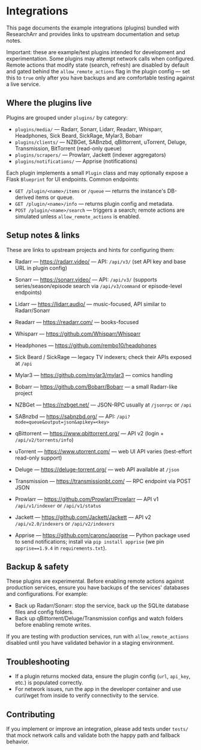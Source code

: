 # Integrations

This page documents the example integrations (plugins) bundled with ResearchArr and provides links to upstream documentation and setup notes.

Important: these are example/test plugins intended for development and experimentation. Some plugins may attempt network calls when configured. Remote actions that modify state (search, refresh) are disabled by default and gated behind the `allow_remote_actions` flag in the plugin config — set this to `true` only after you have backups and are comfortable testing against a live service.

## Where the plugins live

Plugins are grouped under `plugins/` by category:

- `plugins/media/` — Radarr, Sonarr, Lidarr, Readarr, Whisparr, Headphones, Sick Beard, SickRage, Mylar3, Bobarr
- `plugins/clients/` — NZBGet, SABnzbd, qBittorrent, uTorrent, Deluge, Transmission, BitTorrent (read-only queue)
- `plugins/scrapers/` — Prowlarr, Jackett (indexer aggregators)
- `plugins/notifications/` — Apprise (notifications)

Each plugin implements a small `Plugin` class and may optionally expose a Flask `Blueprint` for UI endpoints. Common endpoints:

- `GET /plugin/<name>/items` or `/queue` — returns the instance's DB-derived items or queue.
- `GET /plugin/<name>/info` — returns plugin config and metadata.
- `POST /plugin/<name>/search` — triggers a search; remote actions are simulated unless `allow_remote_actions` is enabled.

## Setup notes & links

These are links to upstream projects and hints for configuring them:

- Radarr — https://radarr.video/ — API: `/api/v3/` (set API key and base URL in plugin config)
- Sonarr — https://sonarr.video/ — API: `/api/v3/` (supports series/season/episode search via `/api/v3/command` or episode-level endpoints)
- Lidarr — https://lidarr.audio/ — music-focused, API similar to Radarr/Sonarr
- Readarr — https://readarr.com/ — books-focused
- Whisparr — https://github.com/Whisparr/Whisparr
- Headphones — https://github.com/rembo10/headphones
- Sick Beard / SickRage — legacy TV indexers; check their APIs exposed at `/api`
- Mylar3 — https://github.com/mylar3/mylar3 — comics handling
- Bobarr — https://github.com/Bobarr/Bobarr — a small Radarr-like project

- NZBGet — https://nzbget.net/ — JSON-RPC usually at `/jsonrpc` or `/api`
- SABnzbd — https://sabnzbd.org/ — API: `/api?mode=queue&output=json&apikey=<key>`

- qBittorrent — https://www.qbittorrent.org/ — API v2 (login + `/api/v2/torrents/info`)
- uTorrent — https://www.utorrent.com/ — web UI API varies (best-effort read-only support)
- Deluge — https://deluge-torrent.org/ — web API available at `/json`
- Transmission — https://transmissionbt.com/ — RPC endpoint via POST JSON

- Prowlarr — https://github.com/Prowlarr/Prowlarr — API v1 `/api/v1/indexer` or `/api/v1/status`
- Jackett — https://github.com/Jackett/Jackett — API v2 `/api/v2.0/indexers` or `/api/v2/indexers`

- Apprise — https://github.com/caronc/apprise — Python package used to send notifications; install via `pip install apprise` (we pin `apprise==1.9.4` in `requirements.txt`).

## Backup & safety

These plugins are experimental. Before enabling remote actions against production services, ensure you have backups of the services' databases and configurations. For example:

- Back up Radarr/Sonarr: stop the service, back up the SQLite database files and config folders.
- Back up qBittorrent/Deluge/Transmission configs and watch folders before enabling remote writes.

If you are testing with production services, run with `allow_remote_actions` disabled until you have validated behavior in a staging environment.

## Troubleshooting

- If a plugin returns mocked data, ensure the plugin config (`url`, `api_key`, etc.) is populated correctly.
- For network issues, run the app in the developer container and use curl/wget from inside to verify connectivity to the service.

## Contributing

If you implement or improve an integration, please add tests under `tests/` that mock network calls and validate both the happy path and fallback behavior.

